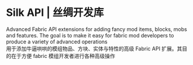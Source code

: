 # Silk API | 丝绸开发库

Advanced Fabric API extensions for adding fancy mod items, blocks, mobs and features. The goal is to make it easy for fabric mod developers to produce a variety
of advanced operations  
用于添加牛逼哄哄的模组物品、方块、实体与特性的高级 Fabric API 扩展。其目的在于方便 fabric 模组开发者进行各种高级操作
